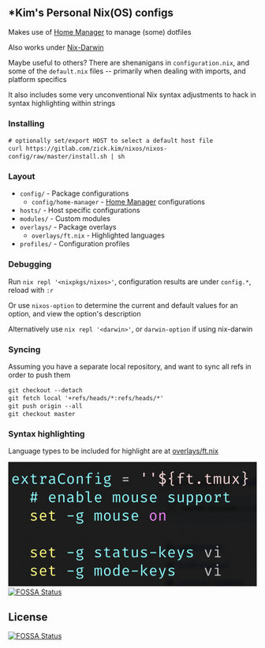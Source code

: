 ## *Kim's Personal Nix(OS) configs

Makes use of [Home Manager](https://github.com/rycee/home-manager) to manage
(some) dotfiles

Also works under [Nix-Darwin](https://github.com/LnL7/nix-darwin)

Maybe useful to others?  There are shenanigans in `configuration.nix`, and some
of the `default.nix` files -- primarily when dealing with imports, and platform
specifics

It also includes some very unconventional Nix syntax adjustments to hack in
syntax highlighting within strings

### Installing
```
# optionally set/export HOST to select a default host file
curl https://gitlab.com/zick.kim/nixos/nixos-config/raw/master/install.sh | sh
```

### Layout
- `config/` - Package configurations
  - `config/home-manager` - [Home Manager](https://github.com/rycee/home-manager) configurations
- `hosts/` - Host specific configurations
- `modules/` - Custom  modules
- `overlays/` - Package overlays
  - `overlays/ft.nix` - Highlighted languages
- `profiles/` - Configuration profiles

### Debugging
Run `nix repl '<nixpkgs/nixos>'`, configuration results are under `config.*`,
reload with `:r`

Or use `nixos-option` to determine the current and default values for an option,
and view the option's description

Alternatively use `nix repl '<darwin>'`, or `darwin-option` if using nix-darwin

### Syncing
Assuming you have a separate local repository, and want to sync all refs in
order to push them

```
git checkout --detach
git fetch local '+refs/heads/*:refs/heads/*'
git push origin --all
git checkout master
```

### Syntax highlighting

Language types to be included for highlight are at [overlays/ft.nix](overlays/ft.nix)

![Tmux syntax highlighting in Vim](screenshots/tmux.png)
[![FOSSA Status](https://app.fossa.io/api/projects/git%2Bgithub.com%2Frummik%2Fnixos-config.svg?type=shield)](https://app.fossa.io/projects/git%2Bgithub.com%2Frummik%2Fnixos-config?ref=badge_shield)


## License
[![FOSSA Status](https://app.fossa.io/api/projects/git%2Bgithub.com%2Frummik%2Fnixos-config.svg?type=large)](https://app.fossa.io/projects/git%2Bgithub.com%2Frummik%2Fnixos-config?ref=badge_large)